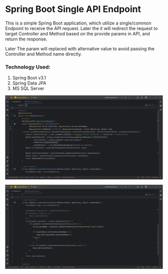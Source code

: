 
# Spring Boot Single API Endpoint

This is a simple Spring Boot application, which utilize a single/common Endpoint to receive the API request. Later the it will redirect the request to target Controller and Method based on the provide params in API, and return the response.

Later The param will replaced with alternative value to avoid passing the Controller and Method name directly.

### Technology Used:
1. Spring Boot v3.1
2. Spring Data JPA
3. MS SQL Server

![Spring Boot single Endpoint](img/reflection-1.png)

![Spring Boot single Endpoint](img/reflection-2.png)